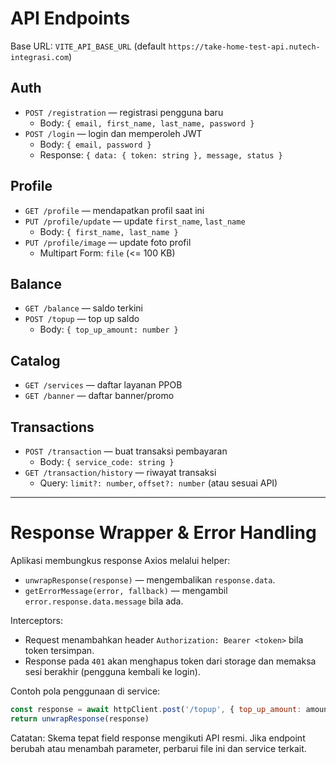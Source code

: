 # API Endpoints

Base URL: `VITE_API_BASE_URL` (default `https://take-home-test-api.nutech-integrasi.com`)

## Auth
- `POST /registration` — registrasi pengguna baru
  - Body: `{ email, first_name, last_name, password }`
- `POST /login` — login dan memperoleh JWT
  - Body: `{ email, password }`
  - Response: `{ data: { token: string }, message, status }`

## Profile
- `GET /profile` — mendapatkan profil saat ini
- `PUT /profile/update` — update `first_name`, `last_name`
  - Body: `{ first_name, last_name }`
- `PUT /profile/image` — update foto profil
  - Multipart Form: `file` (<= 100 KB)

## Balance
- `GET /balance` — saldo terkini
- `POST /topup` — top up saldo
  - Body: `{ top_up_amount: number }`

## Catalog
- `GET /services` — daftar layanan PPOB
- `GET /banner` — daftar banner/promo

## Transactions
- `POST /transaction` — buat transaksi pembayaran
  - Body: `{ service_code: string }`
- `GET /transaction/history` — riwayat transaksi
  - Query: `limit?: number`, `offset?: number` (atau sesuai API)

---

# Response Wrapper & Error Handling

Aplikasi membungkus response Axios melalui helper:
- `unwrapResponse(response)` — mengembalikan `response.data`.
- `getErrorMessage(error, fallback)` — mengambil `error.response.data.message` bila ada.

Interceptors:
- Request menambahkan header `Authorization: Bearer <token>` bila token tersimpan.
- Response pada `401` akan menghapus token dari storage dan memaksa sesi berakhir (pengguna kembali ke login).

Contoh pola penggunaan di service:
```js
const response = await httpClient.post('/topup', { top_up_amount: amount })
return unwrapResponse(response)
```

Catatan: Skema tepat field response mengikuti API resmi. Jika endpoint berubah atau menambah parameter, perbarui file ini dan service terkait.
